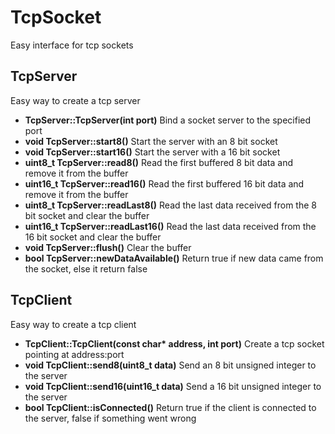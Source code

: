 # TcpSocket
Easy interface for tcp sockets

## TcpServer
Easy way to create a tcp server

+ **TcpServer::TcpServer(int port)** Bind a socket server to the specified port
+ **void TcpServer::start8()** Start the server with an 8 bit socket
+ **void TcpServer::start16()** Start the server with a 16 bit socket
+ **uint8_t TcpServer::read8()** Read the first buffered 8 bit data and remove it from the buffer
+ **uint16_t TcpServer::read16()** Read the first buffered 16 bit data and remove it from the buffer
+ **uint8_t TcpServer::readLast8()** Read the last data received from the 8 bit socket and clear the buffer
+ **uint16_t TcpServer::readLast16()** Read the last data received from the 16 bit socket and clear the buffer
+ **void TcpServer::flush()** Clear the buffer
+ **bool TcpServer::newDataAvailable()** Return true if new data came from the socket, else it return false

## TcpClient
Easy way to create a tcp client

+ **TcpClient::TcpClient(const char\* address, int port)** Create a tcp socket pointing at address:port
+ **void TcpClient::send8(uint8_t data)** Send an 8 bit unsigned integer to the server
+ **void TcpClient::send16(uint16_t data)** Send a 16 bit unsigned integer to the server
+ **bool TcpClient::isConnected()** Return true if the client is connected to the server, false if something went wrong
